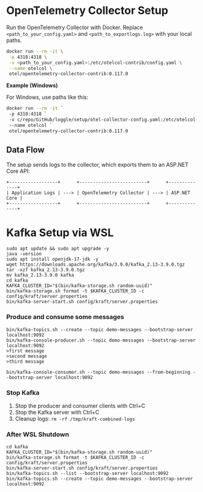 # OpenTelemetry Collector Setup

Run the OpenTelemetry Collector with Docker. Replace `<path_to_your_config.yaml>` and `<path_to_exportlogs.log>` with your local paths.

```bash
docker run --rm -it \
 -p 4318:4318 \
 -v <path_to_your_config.yaml>:/etc/otelcol-contrib/config.yaml \
 --name otelcol \
 otel/opentelemetry-collector-contrib:0.117.0
```
**Example (Windows)**

For Windows, use paths like this:

```bash
docker run --rm -it `
 -p 4318:4318 `
 -v c/repo/GitHub/loggle/setup/otel-collector-config.yaml:/etc/otelcol-contrib/config.yaml `
 --name otelcol `
 otel/opentelemetry-collector-contrib:0.117.0
```
## Data Flow
The setup sends logs to the collector, which exports them to an ASP.NET Core API:

```
+------------------+      +-------------------------+      +--------------+
| Application Logs | ---> | OpenTelemetry Collector | ---> | ASP.NET Core |
+------------------+      +-------------------------+      +--------------+
```

# Kafka Setup via WSL

```
sudo apt update && sudo apt upgrade -y
java -version
sudo apt install openjdk-17-jdk -y
wget https://downloads.apache.org/kafka/3.9.0/kafka_2.13-3.9.0.tgz
tar -xzf kafka_2.13-3.9.0.tgz
mv kafka_2.13-3.9.0 kafka
cd kafka
KAFKA_CLUSTER_ID="$(bin/kafka-storage.sh random-uuid)"
bin/kafka-storage.sh format -t $KAFKA_CLUSTER_ID -c config/kraft/server.properties
bin/kafka-server-start.sh config/kraft/server.properties
```

### Produce and consume some messages

```
bin/kafka-topics.sh --create --topic demo-messages --bootstrap-server localhost:9092
bin/kafka-console-producer.sh --topic demo-messages --bootstrap-server localhost:9092
>first message
>second message
>third message
```

```
bin/kafka-console-consumer.sh --topic demo-messages --from-beginning --bootstrap-server localhost:9092
```

### Stop Kafka
1. Stop the producer and consumer clients with Ctrl+C
2. Stop the Kafka server with Ctrl+C
3. Cleanup logs: `rm -rf /tmp/kraft-combined-logs`

### After WSL Shutdown
```
cd kafka
KAFKA_CLUSTER_ID="$(bin/kafka-storage.sh random-uuid)"
bin/kafka-storage.sh format -t $KAFKA_CLUSTER_ID -c config/kraft/server.properties
bin/kafka-server-start.sh config/kraft/server.properties
bin/kafka-topics.sh --list --bootstrap-server localhost:9092
bin/kafka-topics.sh --create --topic demo-messages --bootstrap-server localhost:9092
```
